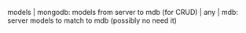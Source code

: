 models
    |
    mongodb: models from server to mdb (for CRUD)
    |
    any
        |
        mdb: server models to match to mdb (possibly no need it)